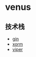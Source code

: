 # venus

## 技术栈

* [gin](https://github.com/gin-gonic/gin)
* [xorm](https://github.com/xormplus/xorm)
* [viper](https://github.com/spf13/viper)
